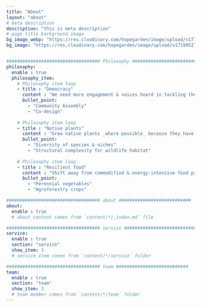 ```yaml
---
title: "About"
layout: "about"
# meta description
description: "this is meta description"
# page title background image
bg_image_webp: "https://res.cloudinary.com/hopegarden/image/upload/v1719952740/title-poppy.webp"
bg_image: "https://res.cloudinary.com/hopegarden/image/upload/v1719952740/title-poppy.webp"


################################### Philosophy ###########################
philosophy:
  enable : true
  philosophy_item:
    # Philosophy item loop
    - title : "Democracy"
      content : "We need more engagement & voices heard in tackling the nature and climate emergency, through direct democracy such as Community Assemblies."
      bullet_point:
        - "Community Assembly"
        - "Co-design"
        
    # Philosophy item loop
    - title : "Native plants"
      content : "Grow native plants _where possible_ because they have co-evolved with wildlife & provide food for invertebrates, the foundation of any ecosystem."
      bullet_point:
        - "Diversity of species & niches"
        - "Structural complexity for wildlife habitat"
        
    # Philosophy item loop
    - title : "Resilient food"
      content : "Shift away from commodified & energy-intensive food production to sustainable & local food systems that are future proof."
      bullet_point:
        - "Perennial vegetables"
        - "Agroforestry crops"

################################### about ###########################
about:
  enable : true
  # about content comes from `content/*/_index.md` file

################################### service ###########################
service:
  enable : true
  section: "service"
  show_item: 3
  # service item comes from `content/*/service` folder

################################### team ###########################
team: 
  enable : true
  section: "team"
  show_item: 3
  # team member comes from `content/*/team` folder
---
```


